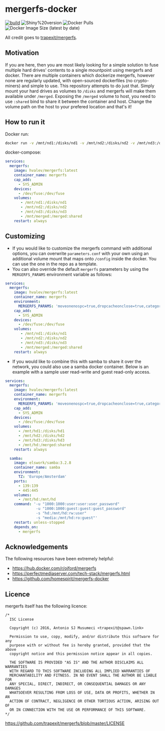 # mergerfs-docker
[![build](https://github.com/hvalev/mergerfs-docker/actions/workflows/build.yml/badge.svg)](https://github.com/hvalev/mergerfs-docker/actions/workflows/build.yml)
![Shiny%20version](https://img.shields.io/badge/mergerfs%20version-2.40.2-green)
![Docker Pulls](https://img.shields.io/docker/pulls/hvalev/mergerfs)
![Docker Image Size (latest by date)](https://img.shields.io/docker/image-size/hvalev/mergerfs)

All credit goes to [trapexit/mergerfs](https://github.com/trapexit/mergerfs).

## Motivation
If you are here, then you are most likely looking for a simple solution to fuse multiple hard drives' contents to a single mountpoint using mergerfs and docker. There are multiple containers which dockerize mergerfs, however none are regularly updated, with open-sourced dockerfiles (no crypto-miners) and simple to use. This repository attempts to do just that. Simply mount your hard drives as volumes to ```/disks``` and mergerfs will make them available under ```/merged```. Exposing the ```/merged``` volume to host, you need to use ```:shared``` bind to share it between the container and host. Change the volume path on the host to your prefered location and that's it!


## How to run it
Docker run:
```bash
docker run -v /mnt/nd1:/disks/nd1 -v /mnt/nd2:/disks/nd2 -v /mnt/nd3:/disks/nd3 -v /mnt/merged:/merged:shared --device /dev/fuse --cap-add SYS_ADMIN -d hvalev/mergerfs
```
docker-compose:
```yaml
services:
  mergerfs:
    image: hvalev/mergerfs:latest
    container_name: mergerfs
    cap_add:
      - SYS_ADMIN
    devices:
      - /dev/fuse:/dev/fuse
    volumes:
       - /mnt/nd1:/disks/nd1
       - /mnt/nd2:/disks/nd2
       - /mnt/nd3:/disks/nd3
       - /mnt/merged:/merged:shared
    restart: always
```

## Customizing
* If you would like to customize the mergerfs command with additional options, you can overwrite `parameters.conf` with your own using an additional volume mount that maps onto `/config` inside the docker. You can use the one in the repo as a template.
* You can also override the default `mergerfs` parameters by using the `MERGERFS_PARAMS` environment variable as follows: 
```yaml
services:
  mergerfs:
    image: hvalev/mergerfs:latest
    container_name: mergerfs
    environment:
      MERGERFS_PARAMS: 'moveonenospc=true,dropcacheonclose=true,category.create=mfs,cache.files=partial'
    cap_add:
      - SYS_ADMIN
    devices:
      - /dev/fuse:/dev/fuse
    volumes:
       - /mnt/nd1:/disks/nd1
       - /mnt/nd2:/disks/nd2
       - /mnt/nd3:/disks/nd3
       - /mnt/merged:/merged:shared
    restart: always
```
* If you would like to combine this with samba to share it over the network, you could also use a samba docker container. Below is an example with a sample user read-write and guest read-only access.
```yaml
services:
  mergerfs:
    image: hvalev/mergerfs:latest
    container_name: mergerfs
    environment:
      MERGERFS_PARAMS: 'moveonenospc=true,dropcacheonclose=true,category.create=mfs,cache.files=partial'
    cap_add:
      - SYS_ADMIN
    devices:
      - /dev/fuse:/dev/fuse
    volumes:
      - /mnt/hd1:/disks/hd1
      - /mnt/hd2:/disks/hd2
      - /mnt/hd3:/disks/hd3
      - /mnt/hd:/merged:shared
    restart: always

  samba:
    image: elswork/samba:3.2.8
    container_name: samba
    environment:
      TZ: 'Europe/Amsterdam'
    ports:
      - 139:139
      - 445:445
    volumes:
      - /mnt/hd:/mnt/hd
    command: '-u "1000:1000:user:user:user_password" 
              -u "1000:1000:guest:guest:guest_password"
              -s "hd:/mnt/hd:rw:user"
              -s "media:/mnt/hd:ro:guest"'
    restart: unless-stopped
    depends_on:
      - mergerfs
```

## Acknowledgements
The following resources have been extremely helpful:
* https://hub.docker.com/r/ojford/mergerfs
* https://perfectmediaserver.com/tech-stack/mergerfs.html
* https://github.com/homespirit/mergerfs-docker


## Licence
mergerfs itself has the following licence:
```
/*
  ISC License

  Copyright (c) 2016, Antonio SJ Musumeci <trapexit@spawn.link>

  Permission to use, copy, modify, and/or distribute this software for any
  purpose with or without fee is hereby granted, provided that the above
  copyright notice and this permission notice appear in all copies.

  THE SOFTWARE IS PROVIDED "AS IS" AND THE AUTHOR DISCLAIMS ALL WARRANTIES
  WITH REGARD TO THIS SOFTWARE INCLUDING ALL IMPLIED WARRANTIES OF
  MERCHANTABILITY AND FITNESS. IN NO EVENT SHALL THE AUTHOR BE LIABLE FOR
  ANY SPECIAL, DIRECT, INDIRECT, OR CONSEQUENTIAL DAMAGES OR ANY DAMAGES
  WHATSOEVER RESULTING FROM LOSS OF USE, DATA OR PROFITS, WHETHER IN AN
  ACTION OF CONTRACT, NEGLIGENCE OR OTHER TORTIOUS ACTION, ARISING OUT OF
  OR IN CONNECTION WITH THE USE OR PERFORMANCE OF THIS SOFTWARE.
*/
```
https://github.com/trapexit/mergerfs/blob/master/LICENSE
